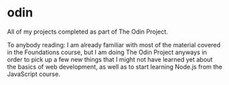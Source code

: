 # odin
All of my projects completed as part of The Odin Project.

To anybody reading: I am already familiar with most of the material covered in the Foundations course, but I am doing The Odin Project anyways in order to pick up a few new things that I might not have learned yet about the basics of web development, as well as to start learning Node.js from the JavaScript course.

